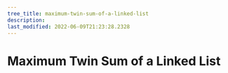 ```yaml
---
tree_title: maximum-twin-sum-of-a-linked-list
description: 
last_modified: 2022-06-09T21:23:28.2328
---
```


# Maximum Twin Sum of a Linked List

